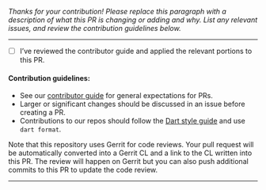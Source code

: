*Thanks for your contribution! Please replace this paragraph with a description of what this PR is changing or adding and why. List any relevant issues, and review the contribution guidelines below.*

---

- [ ] I’ve reviewed the contributor guide and applied the relevant portions to this PR.

#### Contribution guidelines:

- See our [contributor guide](https://github.com/dart-lang/sdk/blob/main/CONTRIBUTING.md) for general expectations for PRs.
- Larger or significant changes should be discussed in an issue before creating a PR.
- Contributions to our repos should follow the [Dart style guide](https://dart.dev/guides/language/effective-dart) and use `dart format`.

Note that this repository uses Gerrit for code reviews. Your pull request will be automatically converted into a Gerrit CL and a link to the CL written into this PR. The review will happen on Gerrit but you can also push additional commits to this PR to update the code review.

---
